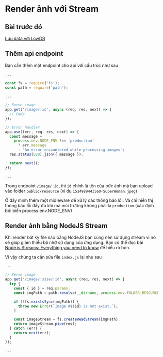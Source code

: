 # Render ảnh với Stream

## Bài trước đó

[Lưu data với LowDB](./4-save-image-information-with-lowdb.md)

## Thêm api endpoint

Bạn cần thêm một endpoint cho api với cấu trúc như sau

```javascript
...

const fs = require('fs');
const path = require('path');

...

// Serve image
app.get('/image/:id', async (req, res, next) => {
  // Code
});

// Error handler
app.use((err, req, res, next) => {
  const message =
    process.env.NODE_ENV !== 'production'
      ? err.message
      : 'An error encountered while processing images';
  res.status(500).json({ message });

  return next();
});

...
```

Trong endpoint `/image/:id`, thì `id` chính là tên của bức ảnh mà bạn upload vào folder `public/resource` (ví dụ `1514989443560-SuperWoman.jpeg`)

Ở đây mình thêm một midleware để xử lý các thông báo lỗi. Và chỉ hiển thị thông báo lỗi đầy đủ khi mà môi trường không phải là `production` (xác định bởi biến process.env.NODE_ENV)

## Render ảnh bằng NodeJS Stream

Khi render bất kỳ file nào bằng NodeJS bạn cũng nên sử dụng stream vì nó sẽ giúp giảm thiểu bộ nhớ sử dụng của ứng dụng. Bạn có thể đọc bài [Node.js Streams: Everything you need to know](https://medium.freecodecamp.org/node-js-streams-everything-you-need-to-know-c9141306be93) để hiểu rõ hơn.

Vì vậy chúng ta cần sửa file `index.js` lại như sau

```javascript
...

// Serve image
app.get('/image/:size/:id', async (req, res, next) => {
  try {
    const { id } = req.params;
    const imgPath = path.resolve(__dirname, process.env.FOLDER_RESOURCE, id);

    if (!fs.existsSync(imgPath)) {
      throw new Error(`Image #${id} is not exist.`);
    }

    const imageStream = fs.createReadStream(imgPath);
    return imageStream.pipe(res);
  } catch (err) {
    return next(err);
  }
});

...
```

